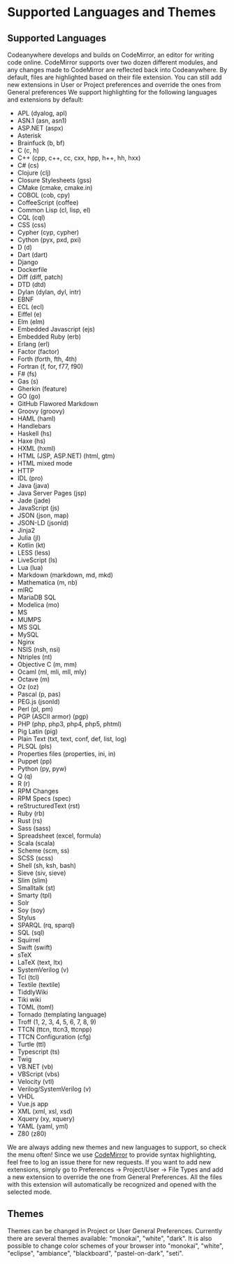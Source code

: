 # Supported Languages and Themes

## Supported Languages

Codeanywhere develops and builds on CodeMirror, an editor for writing code online. CodeMirror supports over two dozen different modules, and any changes made to CodeMirror are reflected back into Codeanywhere.
By default, files are highlighted based on their file extension. You can still add new extensions in User or Project preferences and override the ones from General preferences 
We support highlighting for the following languages and extensions by default:

- APL (dyalog, apl)
- ASN.1 (asn, asn1)
- ASP.NET (aspx)
- Asterisk
- Brainfuck (b, bf)
- C (c, h)
- C++ (cpp, c++, cc, cxx, hpp, h++, hh, hxx)
- C# (cs)
- Clojure (clj)
- Closure Stylesheets (gss)
- CMake (cmake, cmake.in)
- COBOL (cob, cpy)
- CoffeeScript (coffee)
- Common Lisp (cl, lisp, el)
- CQL (cql)
- CSS (css)
- Cypher (cyp, cypher)
- Cython (pyx, pxd, pxi)
- D (d)
- Dart (dart)
- Django 
- Dockerfile
- Diff (diff, patch)
- DTD (dtd)
- Dylan (dylan, dyl, intr)
- EBNF
- ECL (ecl)
- Eiffel (e)
- Elm (elm)
- Embedded Javascript (ejs)
- Embedded Ruby (erb)
- Erlang (erl)
- Factor (factor)
- Forth (forth, fth, 4th)
- Fortran (f, for, f77, f90)
- F# (fs)
- Gas (s)
- Gherkin (feature)
- GO (go)
- GitHub Flawored Markdown
- Groovy (groovy)
- HAML (haml)
- Handlebars 
- Haskell (hs)
- Haxe (hs)
- HXML (hxml)
- HTML (JSP, ASP.NET) (html, gtm)
- HTML mixed mode
- HTTP
- IDL (pro)
- Java (java)
- Java Server Pages (jsp)
- Jade (jade)
- JavaScript (js)
- JSON (json, map)
- JSON-LD (jsonld)
- Jinja2
- Julia (jl)
- Kotlin (kt)
- LESS (less)
- LiveScript (ls)
- Lua (lua)
- Markdown (markdown, md, mkd)
- Mathematica (m, nb)
- mIRC
- MariaDB SQL
- Modelica (mo)
- MS
- MUMPS
- MS SQL
- MySQL
- Nginx
- NSIS (nsh, nsi)
- Ntriples (nt)	
- Objective C (m, mm)
- Ocaml (ml, mli, mll, mly)
- Octave (m)
- Oz (oz)
- Pascal (p, pas)
- PEG.js (jsonld)
- Perl (pl, pm)
- PGP (ASCII armor) (pgp)
- PHP (php, php3, php4, php5, phtml)
- Pig Latin (pig)
- Plain Text (txt, text, conf, def, list, log)
- PLSQL (pls)
- Properties files (properties, ini, in)
- Puppet (pp)
- Python (py, pyw)
- Q (q)
- R (r)
- RPM Changes
- RPM Specs (spec)
- reStructuredText (rst)
- Ruby (rb)
- Rust (rs)
- Sass (sass)
- Spreadsheet (excel, formula)
- Scala (scala)
- Scheme (scm, ss)
- SCSS (scss)
- Shell (sh, ksh, bash)
- Sieve (siv, sieve)
- Slim (slim)
- Smalltalk (st)
- Smarty (tpl)
- Solr 
- Soy (soy)
- Stylus 
- SPARQL (rq, sparql)
- SQL (sql)
- Squirrel
- Swift (swift)
- sTeX
- LaTeX (text, ltx)
- SystemVerilog (v)
- Tcl (tcl)
- Textile (textile)
- TiddlyWiki
- Tiki wiki
- TOML (toml)
- Tornado (templating language)
- Troff (1, 2, 3, 4, 5, 6, 7, 8, 9)
- TTCN (ttcn, ttcn3, ttcnpp)
- TTCN Configuration (cfg)
- Turtle (ttl)
- Typescript (ts)
- Twig
- VB.NET (vb)
- VBScript (vbs)
- Velocity (vtl)
- Verilog/SystemVerilog (v)
- VHDL
- Vue.js app
- XML (xml, xsl, xsd)
- Xquery (xy, xquery)
- YAML (yaml, yml)
- Z80 (z80)


We are always adding new themes and new languages to support, so check the menu often! Since we use [CodeMirror](https://codemirror.net/) to provide syntax highlighting, feel free to log an issue there for new requests.
If you want to add new extensions, simply go to Preferences -> Project/User -> File Types and add a new extension to override the one from General Preferences. All the files with this extension will automatically be recognized and opened with the selected mode.


## Themes

Themes can be changed in Project or User General Preferences. Currently there are several themes available: "monokai", "white", "dark". It is also possible to change color schemes of your browser into "monokai", "white", "eclipse", "ambiance", "blackboard", "pastel-on-dark", "seti".
